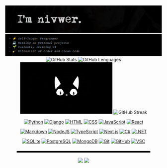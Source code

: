 <p align="center">
  <img alt="nivwer header" height="auto" width="725px" src="/img/header.png" />
  <img alt="nivwer about" height="auto" width="725px" src="/img/about.png" />
  
  <img alt="GitHub Stats" height="auto" width="434px" src="https://github-readme-stats.vercel.app/api?username=nivwer&show_icons=true&count_private=true&theme=nord&hide=issues&hide_border=true&bg_color=000000&title_color=9199a0&icon_color=1e1a22&border_color=1e1a22&border_radius=0&text_color=ccd2e1">
  
  <img alt="GitHub Lenguages" height="auto" width="288px" src="https://github-readme-stats.vercel.app/api/top-langs/?username=nivwer&layout=compact&hide_border=true&theme=nord&bg_color=000000&title_color=9199a0&icon_color=9199a0&border_radius=0&langs_count=5&hide=css&text_color=ccd2e1">
  
  <img alt="Cat" height="auto" width="297px" src="/img/cat.gif"/>
  
  <img alt="GitHub Streak" height="auto" width="425px" src="https://github-readme-streak-stats.herokuapp.com?user=nivwer&theme=nord&hide_border=true&border_radius=0&stroke=1e1a22&ring=1e1a2290&currStreakLabel=9199a0&fire=1e1a22&sideLabels=9199a0&background=000000&currStreakNum=ccd2e1&sideNums=ccd2e1" />
</p>

<p align="center">
  <a href="#"><img alt="Python" src="https://img.shields.io/badge/python-3670A0?style=for-the-badge&logo=python&logoColor=ffdd54"></a>
  <a href="#"><img alt="Django" src="https://img.shields.io/badge/django-092E20?style=for-the-badge&logo=django&logoColor=white"></a>
  <a href="#"><img alt="HTML" src="https://img.shields.io/badge/html5-%23E34F26.svg?style=for-the-badge&logo=html5&logoColor=white"></a>
  <a href="#"><img alt="CSS" src="https://img.shields.io/badge/css3-%231572B6.svg?style=for-the-badge&logo=css3&logoColor=white"></a>
  <a href="#"><img alt="JavaScript" src="https://img.shields.io/badge/javascript-%23323330.svg?style=for-the-badge&logo=javascript&logoColor=%23F7DF1E"></a>
  <a href="#"><img alt="React" src="https://img.shields.io/badge/react-%2320232a.svg?style=for-the-badge&logo=react&logoColor=%2361DAFB"></a>
</p>

<p align="center">
  <a href="#"><img alt="Markdown" src="https://img.shields.io/badge/markdown-%23000000.svg?style=for-the-badge&logo=markdown&logoColor=white"></a>
  <a href="#"><img alt="NodeJS" src="https://img.shields.io/badge/node-6DA55F?style=for-the-badge&logo=node.js&logoColor=white"></a>
  <a href="#"><img alt="TypeScript" src="https://img.shields.io/badge/typescript-%23007ACC.svg?style=for-the-badge&logo=typescript&logoColor=white"></a>
  <a href="#"><img alt="Next.js" src="https://img.shields.io/badge/Next-black?style=for-the-badge&logo=next.js&logoColor=white"></a>
  <a href="#"><img alt="C#" src="https://img.shields.io/badge/csharp-512BD4?style=for-the-badge&logo=csharp&logoColor=white""></a>
  <a href="#"><img alt=".NET" src="https://img.shields.io/badge/.net-512BD4?style=for-the-badge&logo=.net&logoColor=white"></a>
</p>

<p align="center">
  <a href="#"><img alt="SQLite" src="https://img.shields.io/badge/sqlite-%2307405e.svg?style=for-the-badge&logo=sqlite&logoColor=white"></a>
  <a href="#"><img alt="PostgreSQL" src="https://img.shields.io/badge/postgresql-4169E1?style=for-the-badge&logo=postgresql&logoColor=white"></a>
  <a href="#"><img alt="MongoDB" src="https://img.shields.io/badge/MongoDB-%234ea94b.svg?style=for-the-badge&logo=mongodb&logoColor=white"></a>
  <a href="#"><img alt="Git" src="https://img.shields.io/badge/git-F05032?style=for-the-badge&logo=git&logoColor=white"></a>
  <a href="#"><img alt="GitHub" src="https://img.shields.io/badge/github-%23181717?style=for-the-badge&logo=github"></a>
  <a href="#"><img alt="VSC" src="https://img.shields.io/badge/vsc-007ACC?style=for-the-badge&logo=Visual%20Studio%20Code"></a>
</p>

<p align="center">
  <img height="auto" width="430px" src="/img/divider.png" />
</p>

<p align="center">
  <a href="#"><img src="https://img.shields.io/badge/website-000000?style=for-the-badge&logo=About.me&logoColor=white" /></a>
  <a href="#"><img src="https://komarev.com/ghpvc/?username=nivwer&color=000000&style=for-the-badge"/></a>
</p>


<!--

- ⚡ Self-Taught Programmer
- 💻 Working on personal projects
- 🌱 Currently learning C#
- 🧹 Enthusiast of order and clean code

-->

<!--
<img height=70px src='https://github.githubassets.com/images/mona-loading-dark.gif' />
-->
